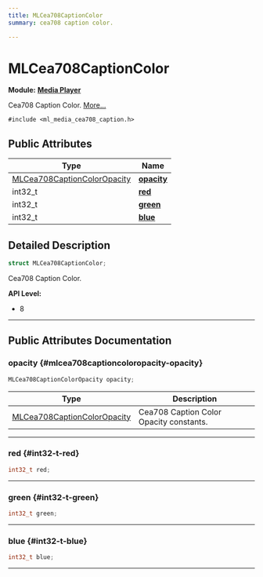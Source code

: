 ```yaml
---
title: MLCea708CaptionColor
summary: cea708 caption color. 

---
```


# MLCea708CaptionColor

**Module:** **[Media Player](/versioned_docs/version-22-May-2023/api-ref/api/Modules/group___media_player/group___media_player.md)**



Cea708 Caption Color.  [More...](#detailed-description)


`#include <ml_media_cea708_caption.h>`

## Public Attributes

| Type           | Name           |
| -------------- | -------------- |
| [MLCea708CaptionColorOpacity](/versioned_docs/version-22-May-2023/api-ref/api/Modules/group___media_player/group___media_player.md#enums-mlcea708captioncoloropacity) | **[opacity](/versioned_docs/version-22-May-2023/api-ref/api/Modules/group___media_player/struct_m_l_cea708_caption_color.md#mlcea708captioncoloropacity-opacity)**  |
| int32_t | **[red](/versioned_docs/version-22-May-2023/api-ref/api/Modules/group___media_player/struct_m_l_cea708_caption_color.md#int32-t-red)**  |
| int32_t | **[green](/versioned_docs/version-22-May-2023/api-ref/api/Modules/group___media_player/struct_m_l_cea708_caption_color.md#int32-t-green)**  |
| int32_t | **[blue](/versioned_docs/version-22-May-2023/api-ref/api/Modules/group___media_player/struct_m_l_cea708_caption_color.md#int32-t-blue)**  |

## Detailed Description

```cpp
struct MLCea708CaptionColor;
```

Cea708 Caption Color. 




**API Level:**
  * 8




-----------
## Public Attributes Documentation

### opacity {#mlcea708captioncoloropacity-opacity}

```cpp
MLCea708CaptionColorOpacity opacity;
```



| Type | Description |
|--|--|
| [MLCea708CaptionColorOpacity](/versioned_docs/version-22-May-2023/api-ref/api/Modules/group___media_player/group___media_player.md#enums-mlcea708captioncoloropacity) | Cea708 Caption Color Opacity constants.  |






-----------

### red {#int32-t-red}

```cpp
int32_t red;
```






-----------

### green {#int32-t-green}

```cpp
int32_t green;
```






-----------

### blue {#int32-t-blue}

```cpp
int32_t blue;
```






-----------


